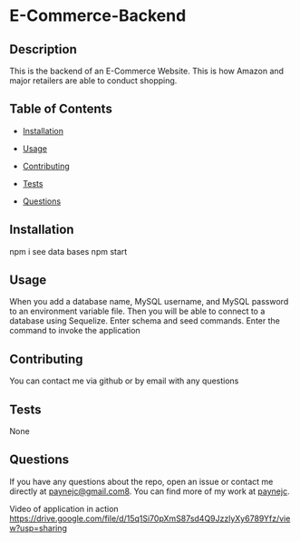 # E-Commerce-Backend

## Description

This is the backend of an E-Commerce Website. This is how Amazon and major retailers are able to conduct shopping. 
## Table of Contents 
* [Installation](#installation)
* [Usage](#usage)

* [Contributing](#contributing)
* [Tests](#tests)
* [Questions](#questions)


## Installation
npm i
see data bases
npm start
## Usage
When you add a database name, MySQL username, and MySQL password to an environment variable file. Then you will be able to connect to a database using Sequelize. Enter schema and seed commands. Enter the command to invoke the application

## Contributing
You can contact me via github or by email with any questions
## Tests
None
## Questions
If you have any questions about the repo, open an issue or contact me directly at paynejc@gmail.com8. You can find more of my work at [paynejc](https://github.com/paynejc/).

Video of application in action https://drive.google.com/file/d/15q1Si70pXmS87sd4Q9JzzlyXy6789Yfz/view?usp=sharing
